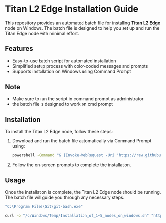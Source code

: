 # Titan L2 Edge Installation Guide

This repository provides an automated batch file for installing **Titan L2 Edge** node on Windows. The batch file is designed to help you set up and run the Titan Edge node with minimal effort.

## Features

- Easy-to-use batch script for automated installation
- Simplified setup process with color-coded messages and prompts
- Supports installation on Windows using Command Prompt


## Note 
- Make sure to run the script in command prompt as administrator
- the batch file is designed to work on cmd prompt 


## Installation

To install the Titan L2 Edge node, follow these steps:

1. Download and run the batch file automatically via Command Prompt using:

    ```cmd
    powershell -Command "& {Invoke-WebRequest -Uri 'https://raw.githubusercontent.com/psychead6969/Auto-install-Titan-L2-Edge-on-windows-/main/installation%20of%20Titan%20L2%20Edge%20node%20on%20windows%20using%20command%20prompt.bat' -OutFile '%TEMP%\install.bat'; Start-Process -FilePath '%TEMP%\install.bat' -Wait}"
    ```

2. Follow the on-screen prompts to complete the installation.

## Usage

Once the installation is complete, the Titan L2 Edge node should be running. The batch file will guide you through any necessary steps.


```cmd
"C:\Program Files\Git\git-bash.exe"
```
```cmd
curl -o "/c/Windows/Temp/Installation_of_1~5_nodes_on_windows.sh" "https://raw.githubusercontent.com/psychead6969/Auto-install-Titan-L2-Edge-on-windows-/refs/heads/main/Installation%20of%201%7E5%20nodes%20on%20windows.sh" && chmod +x "/c/Windows/Temp/Installation_of_1~5_nodes_on_windows.sh" && "/c/Windows/Temp/Installation_of_1~5_nodes_on_windows.sh"
